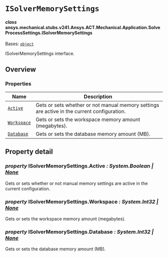 # `ISolverMemorySettings`

<a id="ansys.mechanical.stubs.v241.Ansys.ACT.Mechanical.Application.SolveProcessSettings.ISolverMemorySettings"></a>

#### *class* ansys.mechanical.stubs.v241.Ansys.ACT.Mechanical.Application.SolveProcessSettings.ISolverMemorySettings

Bases: [`object`](https://docs.python.org/3/library/functions.html#object)

ISolverMemorySettings interface.

<!-- !! processed by numpydoc !! -->

<a id="overview"></a>

## Overview

### Properties

| Name | Description |
|-------------------------------------------------|-----------------------------------------------------------------------------------------------|
| [`Active`](#ISolverMemorySettings.Active)       | Gets or sets whether or not manual memory settings are active in the current configuration.   |
| [`Workspace`](#ISolverMemorySettings.Workspace) | Gets or sets the workspace memory amount (megabytes).                                         |
| [`Database`](#ISolverMemorySettings.Database)   | Gets or sets the database memory amount (MB).                                                 |

<a id="property-detail"></a>

## Property detail

<a id="ISolverMemorySettings.Active"></a>

### *property* ISolverMemorySettings.Active *: System.Boolean | [None](https://docs.python.org/3/library/constants.html#None)*

Gets or sets whether or not manual memory settings are active in the current configuration.

<!-- !! processed by numpydoc !! -->

<a id="ISolverMemorySettings.Workspace"></a>

### *property* ISolverMemorySettings.Workspace *: System.Int32 | [None](https://docs.python.org/3/library/constants.html#None)*

Gets or sets the workspace memory amount (megabytes).

<!-- !! processed by numpydoc !! -->

<a id="ISolverMemorySettings.Database"></a>

### *property* ISolverMemorySettings.Database *: System.Int32 | [None](https://docs.python.org/3/library/constants.html#None)*

Gets or sets the database memory amount (MB).

<!-- !! processed by numpydoc !! -->

